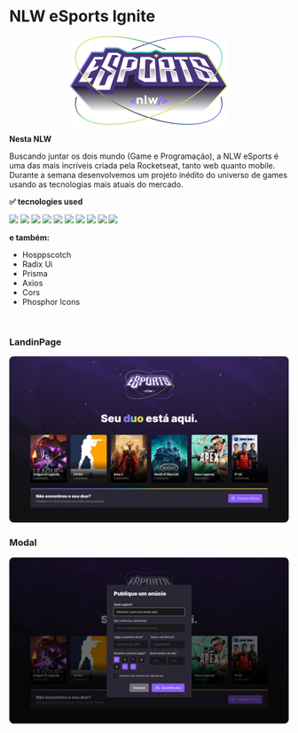 
# NLW eSports Ignite

<div align="center">
    <img src="./web/public/Logo.png" />
</div>

**Nesta NLW**<br>
<p>
    Buscando juntar os dois mundo (Game e Programação), a NLW eSports é uma das mais incríveis criada pela Rocketseat, tanto web quanto mobile. Durante a semana desenvolvemos um projeto inédito do universo de games usando as tecnologias mais atuais do mercado.
</p>

**✅ tecnologies used**

<div>
    <img width="40px" src="https://cdn.jsdelivr.net/gh/devicons/devicon/icons/react/react-original-wordmark.svg" />
    <img width="40px" src="https://cdn.jsdelivr.net/gh/devicons/devicon/icons/typescript/typescript-original.svg" />
    <img width="40px" src="https://cdn.jsdelivr.net/gh/devicons/devicon/icons/javascript/javascript-original.svg" />
    <img width="40px" src="https://cdn.jsdelivr.net/gh/devicons/devicon/icons/tailwindcss/tailwindcss-plain.svg" />
    <img width="40px" src="https://cdn.jsdelivr.net/gh/devicons/devicon/icons/sqlite/sqlite-original.svg" />
    <img width="40px" src="https://cdn.jsdelivr.net/gh/devicons/devicon/icons/express/express-original.svg" />
    <img width="40px" src="https://cdn.jsdelivr.net/gh/devicons/devicon/icons/figma/figma-original.svg" />      
    <img width="40px" src="https://cdn.jsdelivr.net/gh/devicons/devicon/icons/git/git-original.svg" />
    <img width="40px" src="https://cdn.jsdelivr.net/gh/devicons/devicon/icons/github/github-original.svg" />
    <img width="40px" src="https://cdn.jsdelivr.net/gh/devicons/devicon/icons/vscode/vscode-original.svg" />

<br>

**e também:**

- Hosppscotch
- Radix Ui
- Prisma
- Axios
- Cors
- Phosphor Icons

</div><br>

<div>
    <h3>LandinPage</h3>
    <img style="border-radius: 8px;" src="./web/public/screenshot1.png" />
</div>
<div>
    <h3>Modal</h3>
    <img style="border-radius: 8px;" src="./web/public/screenshot2.png" />
</div>

